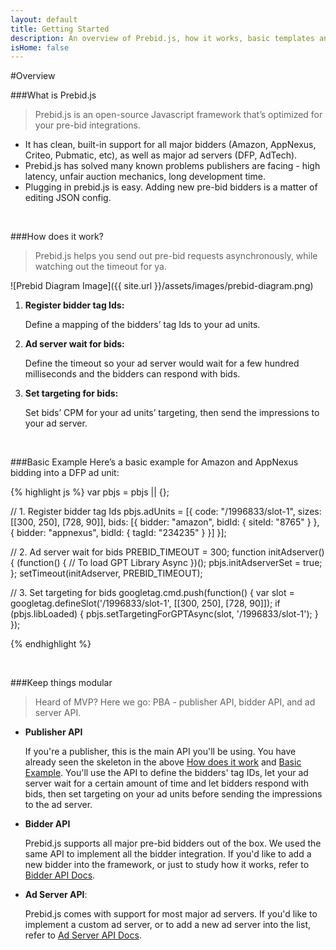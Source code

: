 ```yaml
---
layout: default
title: Getting Started
description: An overview of Prebid.js, how it works, basic templates and examples, and more.
isHome: false
---
```


<div class="bs-docs-section" markdown="1">

#Overview

###What is Prebid.js

> Prebid.js is an open-source Javascript framework that’s optimized for your pre-bid integrations. 

* It has clean, built-in support for all major bidders (Amazon, AppNexus, Criteo, Pubmatic, etc), as well as major ad servers (DFP, AdTech). 
* Prebid.js has solved many known problems publishers are facing - high latency, unfair auction mechanics, long development time. 
* Plugging in prebid.js is easy. Adding new pre-bid bidders is a matter of editing JSON config.

<br>

<a name="how-works">

###How does it work?
> Prebid.js helps you send out pre-bid requests asynchronously, while watching out the timeout for ya.

![Prebid Diagram Image]({{ site.url }}/assets/images/prebid-diagram.png)

1. **Register bidder tag Ids:** 

	Define a mapping of the bidders’ tag Ids to your ad units.

2. **Ad server wait for bids:** 

	Define the timeout so your ad server would wait for a few hundred milliseconds and the bidders can respond with bids.

3. **Set targeting for bids:** 

	Set bids’ CPM for your ad units’ targeting, then send the impressions to your ad server.

<br> 

<a name="basic-example">

###Basic Example
Here’s a basic example for Amazon and AppNexus bidding into a DFP ad unit:

{% highlight js %}
var pbjs = pbjs || {};

// 1. Register bidder tag Ids
pbjs.adUnits = [{
    code: "/1996833/slot-1",
    sizes: [[300, 250], [728, 90]],
    bids: [{
    	bidder: "amazon",
    	bidId: { siteId: "8765" }
    }, {
        bidder: "appnexus",
        bidId: { tagId: "234235" }
    }]
}];

// 2. Ad server wait for bids
PREBID_TIMEOUT = 300;
function initAdserver() {
    (function() {
        // To load GPT Library Async
    })();
    pbjs.initAdserverSet = true;
};
setTimeout(initAdserver, PREBID_TIMEOUT);

// 3. Set targeting for bids
googletag.cmd.push(function() {
    var slot = googletag.defineSlot('/1996833/slot-1', [[300, 250], [728, 90]]);
    if (pbjs.libLoaded) {
        pbjs.setTargetingForGPTAsync(slot, '/1996833/slot-1');
    }
});

{% endhighlight %}

<br>

###Keep things modular
> Heard of MVP? Here we go: PBA - publisher API, bidder API, and ad server API.

* **Publisher API**

	If you're a publisher, this is the main API you'll be using. You have already seen the skeleton in the above [How does it work](#how-works) and [Basic Example](#basic-example). You'll use the API to define the bidders' tag IDs, let your ad server wait for a certain amount of time and let bidders respond with bids, then set targeting on your ad units before sending the impressions to the ad server.

* **Bidder API**

	Prebid.js supports all major pre-bid bidders out of the box. We used the same API to implement all the bidder integration. If you'd like to add a new bidder into the framework, or just to study how it works, refer to [Bidder API Docs]().

* **Ad Server API**: 

	Prebid.js comes with support for most major ad servers. If you'd like to implement a custom ad server, or to add a new ad server into the list, refer to [Ad Server API Docs]().

</div>





